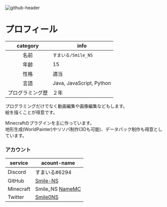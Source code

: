![github-header](https://cdn.discordapp.com/attachments/772130235738357803/997783480803008522/smile_dot.png)
# プロフィール 
 | category | info |
 | :--------: | ---- |
 | 名前 | `すまいる/Smile_NS` |
 | 年齢 | 15 |
 | 性格 | 適当 |
 | 言語 | Java, JavaScript, Python | 
 | プログラミング歴 | ２年 | 

プログラミングだけでなく動画編集や画像編集などもします。  
絵を描くことが得意です。  

Minecraftのプラグインを主に作っています。  
地形生成(WorldPainter)やリソパ制作(3Dも可能)、データパック制作も得意としています。   

### アカウント
 | service | acount-name | 
 | ---- | ---- |
 | Discord | すまいる#6294 |
 | GitHub | [Smile-NS](https://github.com/Smile-NS) |
 | Minecraft | Smile_NS [NameMC](https://ja.namemc.com/search?q=Smile_NS) |  
 | Twitter | [Smile0NS](https://twitter.com/Smile0NS) |
